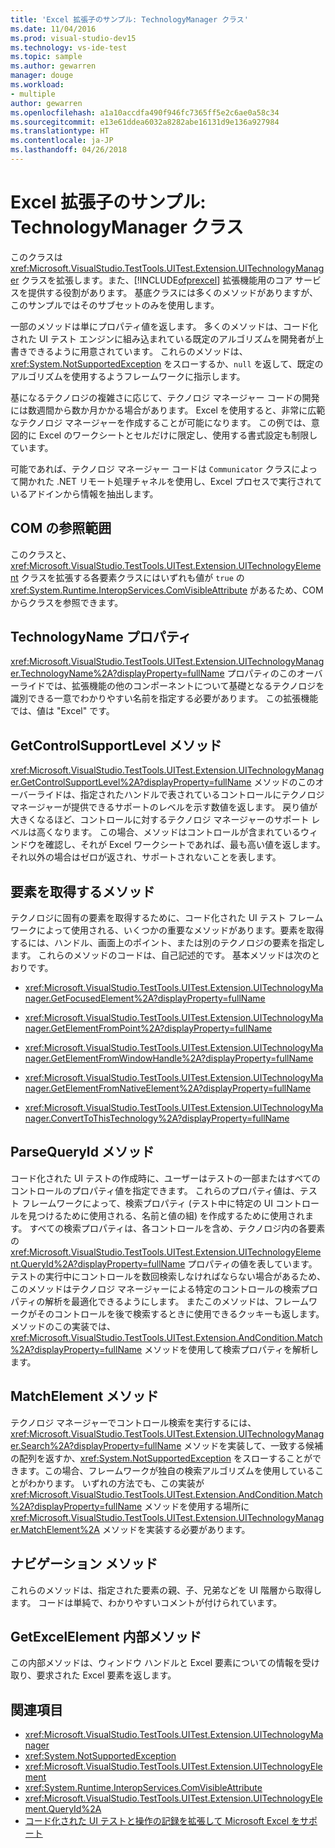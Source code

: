 ```yaml
---
title: 'Excel 拡張子のサンプル: TechnologyManager クラス'
ms.date: 11/04/2016
ms.prod: visual-studio-dev15
ms.technology: vs-ide-test
ms.topic: sample
ms.author: gewarren
manager: douge
ms.workload:
- multiple
author: gewarren
ms.openlocfilehash: a1a10accdfa490f946fc7365ff5e2c6ae0a58c34
ms.sourcegitcommit: e13e61ddea6032a8282abe16131d9e136a927984
ms.translationtype: HT
ms.contentlocale: ja-JP
ms.lasthandoff: 04/26/2018
---
```

# <a name="sample-excel-extension-technologymanager-class"></a>Excel 拡張子のサンプル: TechnologyManager クラス

このクラスは <xref:Microsoft.VisualStudio.TestTools.UITest.Extension.UITechnologyManager> クラスを拡張します。また、[!INCLUDE[ofprexcel](../test/includes/ofprexcel_md.md)] 拡張機能用のコア サービスを提供する役割があります。 基底クラスには多くのメソッドがありますが、このサンプルではそのサブセットのみを使用します。

 一部のメソッドは単にプロパティ値を返します。 多くのメソッドは、コード化された UI テスト エンジンに組み込まれている既定のアルゴリズムを開発者が上書きできるように用意されています。 これらのメソッドは、<xref:System.NotSupportedException> をスローするか、`null` を返して、既定のアルゴリズムを使用するようフレームワークに指示します。

 基になるテクノロジの複雑さに応じて、テクノロジ マネージャー コードの開発には数週間から数か月かかる場合があります。 Excel を使用すると、非常に広範なテクノロジ マネージャーを作成することが可能になります。 この例では、意図的に Excel のワークシートとセルだけに限定し、使用する書式設定も制限しています。

 可能であれば、テクノロジ マネージャー コードは `Communicator` クラスによって開かれた .NET リモート処理チャネルを使用し、Excel プロセスで実行されているアドインから情報を抽出します。

## <a name="com-visibility"></a>COM の参照範囲
 このクラスと、<xref:Microsoft.VisualStudio.TestTools.UITest.Extension.UITechnologyElement> クラスを拡張する各要素クラスにはいずれも値が `true` の <xref:System.Runtime.InteropServices.ComVisibleAttribute> があるため、COM からクラスを参照できます。

## <a name="technologyname-property"></a>TechnologyName プロパティ
 <xref:Microsoft.VisualStudio.TestTools.UITest.Extension.UITechnologyManager.TechnologyName%2A?displayProperty=fullName> プロパティのこのオーバーライドでは、拡張機能の他のコンポーネントについて基礎となるテクノロジを識別できる一意でわかりやすい名前を指定する必要があります。 この拡張機能では、値は "Excel" です。

## <a name="getcontrolsupportlevel-method"></a>GetControlSupportLevel メソッド
 <xref:Microsoft.VisualStudio.TestTools.UITest.Extension.UITechnologyManager.GetControlSupportLevel%2A?displayProperty=fullName> メソッドのこのオーバーライドは、指定されたハンドルで表されているコントロールにテクノロジ マネージャーが提供できるサポートのレベルを示す数値を返します。 戻り値が大きくなるほど、コントロールに対するテクノロジ マネージャーのサポート レベルは高くなります。 この場合、メソッドはコントロールが含まれているウィンドウを確認し、それが Excel ワークシートであれば、最も高い値を返します。それ以外の場合はゼロが返され、サポートされないことを表します。

## <a name="methods-to-get-an-element"></a>要素を取得するメソッド
 テクノロジに固有の要素を取得するために、コード化された UI テスト フレームワークによって使用される、いくつかの重要なメソッドがあります。要素を取得するには、ハンドル、画面上のポイント、または別のテクノロジの要素を指定します。 これらのメソッドのコードは、自己記述的です。 基本メソッドは次のとおりです。

-   <xref:Microsoft.VisualStudio.TestTools.UITest.Extension.UITechnologyManager.GetFocusedElement%2A?displayProperty=fullName>

-   <xref:Microsoft.VisualStudio.TestTools.UITest.Extension.UITechnologyManager.GetElementFromPoint%2A?displayProperty=fullName>

-   <xref:Microsoft.VisualStudio.TestTools.UITest.Extension.UITechnologyManager.GetElementFromWindowHandle%2A?displayProperty=fullName>

-   <xref:Microsoft.VisualStudio.TestTools.UITest.Extension.UITechnologyManager.GetElementFromNativeElement%2A?displayProperty=fullName>

-   <xref:Microsoft.VisualStudio.TestTools.UITest.Extension.UITechnologyManager.ConvertToThisTechnology%2A?displayProperty=fullName>

## <a name="parsequeryid-method"></a>ParseQueryId メソッド
 コード化された UI テストの作成時に、ユーザーはテストの一部またはすべてのコントロールのプロパティ値を指定できます。 これらのプロパティ値は、テスト フレームワークによって、検索プロパティ (テスト中に特定の UI コントロールを見つけるために使用される、名前と値の組) を作成するために使用されます。 すべての検索プロパティは、各コントロールを含め、テクノロジ内の各要素の <xref:Microsoft.VisualStudio.TestTools.UITest.Extension.UITechnologyElement.QueryId%2A?displayProperty=fullName> プロパティの値を表しています。 テストの実行中にコントロールを数回検索しなければならない場合があるため、このメソッドはテクノロジ マネージャーによる特定のコントロールの検索プロパティの解析を最適化できるようにします。 またこのメソッドは、フレームワークがそのコントロールを後で検索するときに使用できるクッキーも返します。 メソッドのこの実装では、<xref:Microsoft.VisualStudio.TestTools.UITest.Extension.AndCondition.Match%2A?displayProperty=fullName> メソッドを使用して検索プロパティを解析します。

## <a name="matchelement-method"></a>MatchElement メソッド
 テクノロジ マネージャーでコントロール検索を実行するには、<xref:Microsoft.VisualStudio.TestTools.UITest.Extension.UITechnologyManager.Search%2A?displayProperty=fullName> メソッドを実装して、一致する候補の配列を返すか、<xref:System.NotSupportedException> をスローすることができます。この場合、フレームワークが独自の検索アルゴリズムを使用していることがわかります。 いずれの方法でも、この実装が <xref:Microsoft.VisualStudio.TestTools.UITest.Extension.AndCondition.Match%2A?displayProperty=fullName> メソッドを使用する場所に <xref:Microsoft.VisualStudio.TestTools.UITest.Extension.UITechnologyManager.MatchElement%2A> メソッドを実装する必要があります。

## <a name="navigation-methods"></a>ナビゲーション メソッド
 これらのメソッドは、指定された要素の親、子、兄弟などを UI 階層から取得します。 コードは単純で、わかりやすいコメントが付けられています。

## <a name="getexcelelement-internal-method"></a>GetExcelElement 内部メソッド
 この内部メソッドは、ウィンドウ ハンドルと Excel 要素についての情報を受け取り、要求された Excel 要素を返します。

## <a name="see-also"></a>関連項目

- <xref:Microsoft.VisualStudio.TestTools.UITest.Extension.UITechnologyManager>
- <xref:System.NotSupportedException>
- <xref:Microsoft.VisualStudio.TestTools.UITest.Extension.UITechnologyElement>
- <xref:System.Runtime.InteropServices.ComVisibleAttribute>
- <xref:Microsoft.VisualStudio.TestTools.UITest.Extension.UITechnologyElement.QueryId%2A>
- [コード化された UI テストと操作の記録を拡張して Microsoft Excel をサポート](../test/extending-coded-ui-tests-and-action-recordings-to-support-microsoft-excel.md)

